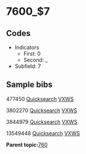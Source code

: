# 7600\_$7

## Codes

-   Indicators
    -   First: 0
    -   Second: \_
-   Subfield: 7

## Sample bibs

477450 [Quicksearch](https://search.library.yale.edu/catalog/477450) [VXWS](http://prodorbis.library.yale.edu:7014/vxws/GetHoldingsService?bibId=477450)

3802270 [Quicksearch](https://search.library.yale.edu/catalog/3802270) [VXWS](http://prodorbis.library.yale.edu:7014/vxws/GetHoldingsService?bibId=3802270)

3844979 [Quicksearch](https://search.library.yale.edu/catalog/3844979) [VXWS](http://prodorbis.library.yale.edu:7014/vxws/GetHoldingsService?bibId=3844979)

13549448 [Quicksearch](https://search.library.yale.edu/catalog/13549448) [VXWS](http://prodorbis.library.yale.edu:7014/vxws/GetHoldingsService?bibId=13549448)

**Parent topic:**[760](../../tags/760/760.md)

